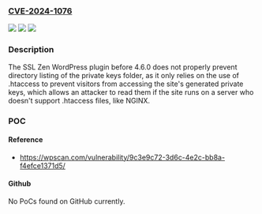 ### [CVE-2024-1076](https://cve.mitre.org/cgi-bin/cvename.cgi?name=CVE-2024-1076)
![](https://img.shields.io/static/v1?label=Product&message=SSL%20Zen&color=blue)
![](https://img.shields.io/static/v1?label=Version&message=0%3C%204.6.0%20&color=brighgreen)
![](https://img.shields.io/static/v1?label=Vulnerability&message=CWE-548%20Exposure%20of%20Information%20Through%20Directory%20Listing&color=brighgreen)

### Description

The SSL Zen  WordPress plugin before 4.6.0 does not properly prevent directory listing of the private keys folder, as it only relies on the use of .htaccess to prevent visitors from accessing the site's generated private keys, which allows an attacker to read them if the site runs on a server who doesn't support .htaccess files, like NGINX.

### POC

#### Reference
- https://wpscan.com/vulnerability/9c3e9c72-3d6c-4e2c-bb8a-f4efce1371d5/

#### Github
No PoCs found on GitHub currently.

